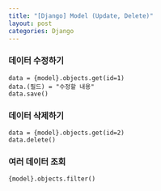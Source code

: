 ```yaml
---
title: "[Django] Model (Update, Delete)"
layout: post
categories: Django
---
```


### 데이터 수정하기
```terminal
data = {model}.objects.get(id=1)
data.(필드) = "수정할 내용"
data.save()
```

### 데이터 삭제하기
```terminal
data = {model}.objects.get(id=2)
data.delete()
```


### 여러 데이터 조회
```terminal
{model}.objects.filter()
```